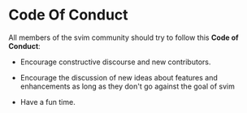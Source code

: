 # Code Of Conduct

All members of the svim community should try to follow this **Code of Conduct**:

- Encourage constructive discourse and new contributors.

- Encourage the discussion of new ideas about features and enhancements as long as they don't go against the goal of svim

- Have a fun time.
